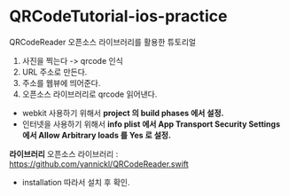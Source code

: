 # QRCodeTutorial-ios-practice
QRCodeReader 오픈소스 라이브러리를 활용한 튜토리얼

1. 사진을 찍는다 -> qrcode 인식
2. URL 주소로 만든다.
3. 주소를 웹뷰에 띄어준다.
4. 오픈소스 라이브러리로 qrcode 읽어낸다.

- webkit 사용하기 위해서 **project 의 build phases 에서 설정.**
- 인터넷을 사용하기 위해서 **info plist 에서 App Transport Security Settings 에서 Allow Arbitrary loads 를 Yes 로 설정.**

**라이브러리**
오픈소스 라이브러리 : 
https://github.com/yannickl/QRCodeReader.swift

- installation 따라서 설치 후 확인.
